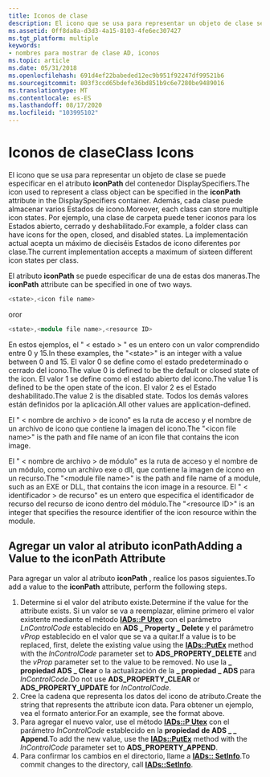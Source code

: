 ```yaml
---
title: Iconos de clase
description: El icono que se usa para representar un objeto de clase se puede especificar en el atributo iconPath del contenedor DisplaySpecifiers.
ms.assetid: 0ff8da8a-d3d3-4a15-8103-4fe6ec307427
ms.tgt_platform: multiple
keywords:
- nombres para mostrar de clase AD, iconos
ms.topic: article
ms.date: 05/31/2018
ms.openlocfilehash: 691d4ef22babeded12ec9b951f92247df99521b6
ms.sourcegitcommit: 803f3ccd65bdefe36bd851b9c6e7280be9489016
ms.translationtype: MT
ms.contentlocale: es-ES
ms.lasthandoff: 08/17/2020
ms.locfileid: "103995102"
---
```

# <a name="class-icons"></a><span data-ttu-id="b9816-104">Iconos de clase</span><span class="sxs-lookup"><span data-stu-id="b9816-104">Class Icons</span></span>

<span data-ttu-id="b9816-105">El icono que se usa para representar un objeto de clase se puede especificar en el atributo **iconPath** del contenedor DisplaySpecifiers.</span><span class="sxs-lookup"><span data-stu-id="b9816-105">The icon used to represent a class object can be specified in the **iconPath** attribute in the DisplaySpecifiers container.</span></span> <span data-ttu-id="b9816-106">Además, cada clase puede almacenar varios Estados de icono.</span><span class="sxs-lookup"><span data-stu-id="b9816-106">Moreover, each class can store multiple icon states.</span></span> <span data-ttu-id="b9816-107">Por ejemplo, una clase de carpeta puede tener iconos para los Estados abierto, cerrado y deshabilitado.</span><span class="sxs-lookup"><span data-stu-id="b9816-107">For example, a folder class can have icons for the open, closed, and disabled states.</span></span> <span data-ttu-id="b9816-108">La implementación actual acepta un máximo de dieciséis Estados de icono diferentes por clase.</span><span class="sxs-lookup"><span data-stu-id="b9816-108">The current implementation accepts a maximum of sixteen different icon states per class.</span></span>

<span data-ttu-id="b9816-109">El atributo **iconPath** se puede especificar de una de estas dos maneras.</span><span class="sxs-lookup"><span data-stu-id="b9816-109">The **iconPath** attribute can be specified in one of two ways.</span></span>


```C++
<state>,<icon file name>
```



<span data-ttu-id="b9816-110">or</span><span class="sxs-lookup"><span data-stu-id="b9816-110">or</span></span>


```C++
<state>,<module file name>,<resource ID>
```



<span data-ttu-id="b9816-111">En estos ejemplos, el " &lt; estado &gt; " es un entero con un valor comprendido entre 0 y 15.</span><span class="sxs-lookup"><span data-stu-id="b9816-111">In these examples, the "&lt;state&gt;" is an integer with a value between 0 and 15.</span></span> <span data-ttu-id="b9816-112">El valor 0 se define como el estado predeterminado o cerrado del icono.</span><span class="sxs-lookup"><span data-stu-id="b9816-112">The value 0 is defined to be the default or closed state of the icon.</span></span> <span data-ttu-id="b9816-113">El valor 1 se define como el estado abierto del icono.</span><span class="sxs-lookup"><span data-stu-id="b9816-113">The value 1 is defined to be the open state of the icon.</span></span> <span data-ttu-id="b9816-114">El valor 2 es el Estado deshabilitado.</span><span class="sxs-lookup"><span data-stu-id="b9816-114">The value 2 is the disabled state.</span></span> <span data-ttu-id="b9816-115">Todos los demás valores están definidos por la aplicación.</span><span class="sxs-lookup"><span data-stu-id="b9816-115">All other values are application-defined.</span></span>

<span data-ttu-id="b9816-116">El " &lt; nombre de archivo &gt; de icono" es la ruta de acceso y el nombre de un archivo de icono que contiene la imagen del icono.</span><span class="sxs-lookup"><span data-stu-id="b9816-116">The "&lt;icon file name&gt;" is the path and file name of an icon file that contains the icon image.</span></span>

<span data-ttu-id="b9816-117">El " &lt; nombre de archivo &gt; de módulo" es la ruta de acceso y el nombre de un módulo, como un archivo exe o dll, que contiene la imagen de icono en un recurso.</span><span class="sxs-lookup"><span data-stu-id="b9816-117">The "&lt;module file name&gt;" is the path and file name of a module, such as an EXE or DLL, that contains the icon image in a resource.</span></span> <span data-ttu-id="b9816-118">El " &lt; identificador &gt; de recurso" es un entero que especifica el identificador de recurso del recurso de icono dentro del módulo.</span><span class="sxs-lookup"><span data-stu-id="b9816-118">The "&lt;resource ID&gt;" is an integer that specifies the resource identifier of the icon resource within the module.</span></span>

## <a name="adding-a-value-to-the-iconpath-attribute"></a><span data-ttu-id="b9816-119">Agregar un valor al atributo **iconPath**</span><span class="sxs-lookup"><span data-stu-id="b9816-119">Adding a Value to the **iconPath** Attribute</span></span>

<span data-ttu-id="b9816-120">Para agregar un valor al atributo **iconPath** , realice los pasos siguientes.</span><span class="sxs-lookup"><span data-stu-id="b9816-120">To add a value to the **iconPath** attribute, perform the following steps.</span></span>

1.  <span data-ttu-id="b9816-121">Determine si el valor del atributo existe.</span><span class="sxs-lookup"><span data-stu-id="b9816-121">Determine if the value for the attribute exists.</span></span> <span data-ttu-id="b9816-122">Si un valor se va a reemplazar, elimine primero el valor existente mediante el método [**IADs::P Utex**](/windows/desktop/api/iads/nf-iads-iads-putex) con el parámetro *LnControlCode* establecido en **ADS \_ Property \_ Delete** y el parámetro *vProp* establecido en el valor que se va a quitar.</span><span class="sxs-lookup"><span data-stu-id="b9816-122">If a value is to be replaced, first, delete the existing value using the [**IADs::PutEx**](/windows/desktop/api/iads/nf-iads-iads-putex) method with the *lnControlCode* parameter set to **ADS\_PROPERTY\_DELETE** and the *vProp* parameter set to the value to be removed.</span></span> <span data-ttu-id="b9816-123">No use la **\_ propiedad ADS \_ Clear** o la actualización de la **\_ propiedad \_ ADS** para *lnControlCode*.</span><span class="sxs-lookup"><span data-stu-id="b9816-123">Do not use **ADS\_PROPERTY\_CLEAR** or **ADS\_PROPERTY\_UPDATE** for *lnControlCode*.</span></span>
2.  <span data-ttu-id="b9816-124">Cree la cadena que representa los datos del icono de atributo.</span><span class="sxs-lookup"><span data-stu-id="b9816-124">Create the string that represents the attribute icon data.</span></span> <span data-ttu-id="b9816-125">Para obtener un ejemplo, vea el formato anterior.</span><span class="sxs-lookup"><span data-stu-id="b9816-125">For an example, see the format above.</span></span>
3.  <span data-ttu-id="b9816-126">Para agregar el nuevo valor, use el método [**IADs::P Utex**](/windows/desktop/api/iads/nf-iads-iads-putex) con el parámetro *lnControlCode* establecido en la **propiedad de ADS \_ \_ Append**.</span><span class="sxs-lookup"><span data-stu-id="b9816-126">To add the new value, use the [**IADs::PutEx**](/windows/desktop/api/iads/nf-iads-iads-putex) method with the *lnControlCode* parameter set to **ADS\_PROPERTY\_APPEND**.</span></span>
4.  <span data-ttu-id="b9816-127">Para confirmar los cambios en el directorio, llame a [**IADs:: SetInfo**](/windows/desktop/api/iads/nf-iads-iads-setinfo).</span><span class="sxs-lookup"><span data-stu-id="b9816-127">To commit changes to the directory, call [**IADs::SetInfo**](/windows/desktop/api/iads/nf-iads-iads-setinfo).</span></span>

 

 